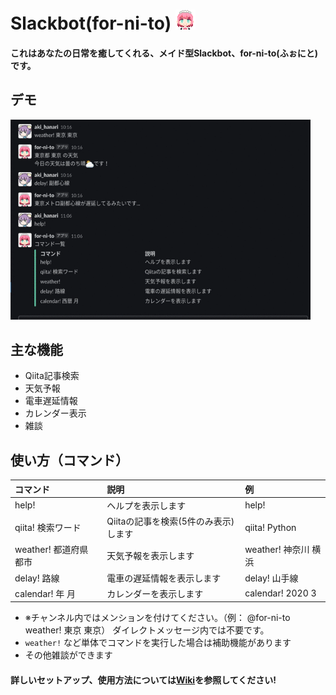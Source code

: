 # Slackbot(for-ni-to) <img src="https://github.com/akihanari/Slackbot/blob/master/image/icon.png" alt="icon image" title="icon.png" width="32" height="32">

#### これはあなたの日常を癒してくれる、メイド型Slackbot、for-ni-to(ふぉにと)です。

## デモ

<img src="https://github.com/akihanari/Slackbot/blob/images/demo.gif" alt="demo image" title="demo.gif" width="480" height="320">


## 主な機能

+ Qiita記事検索
+ 天気予報
+ 電車遅延情報
+ カレンダー表示
+ 雑談


## 使い方（コマンド）

| コマンド | 説明 | 例 |
| :--- | :--- | :--- |
| help! | ヘルプを表示します | help! |
| qiita! 検索ワード | Qiitaの記事を検索(5件のみ表示)します | qiita! Python |
| weather! 都道府県 都市 | 天気予報を表示します | weather! 神奈川 横浜 |
| delay! 路線 | 電車の遅延情報を表示します | delay! 山手線 |
| calendar! 年 月 | カレンダーを表示します | calendar! 2020 3 |

+ ※チャンネル内ではメンションを付けてください。（例： @for-ni-to weather! 東京 東京） ダイレクトメッセージ内では不要です。
+ ```weather!``` など単体でコマンドを実行した場合は補助機能があります
+ その他雑談ができます

#### 詳しいセットアップ、使用方法については[Wiki](https://github.com/akihanari/Slackbot/wiki)を参照してください!
